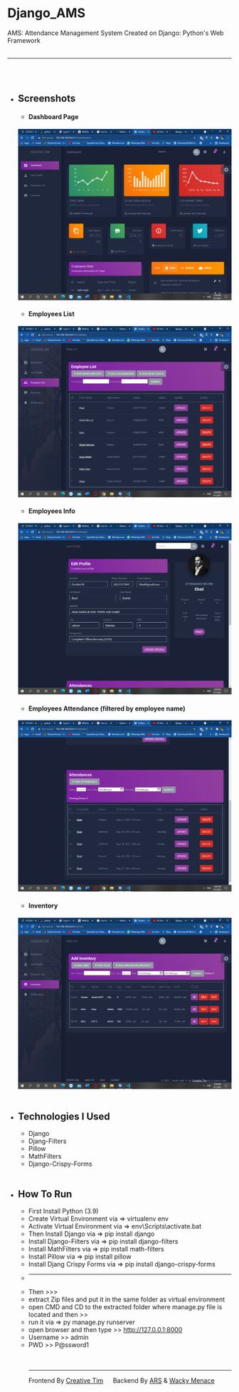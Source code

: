 # Django_AMS
AMS: Attendance Management System
Created on Django: Python's Web Framework
<br><br><hr><br><br>
* ## Screenshots
  * #### Dashboard Page
  ![Dashboard](https://github.com/wackymenace/Django_AMS/blob/main/images/dashboard.png)
  * #### Employees List
  ![employees](https://github.com/wackymenace/Django_AMS/blob/main/images/employeeList.png)
  * #### Employees Info
  ![employees](https://github.com/wackymenace/Django_AMS/blob/main/images/employeeDetails.png)
  * #### Employees Attendance (filtered by employee name)
  ![employee](https://github.com/wackymenace/Django_AMS/blob/main/images/employeeAttendance.png)
  * #### Inventory
  ![inventory](https://github.com/wackymenace/Django_AMS/blob/main/images/inventoryList.png)
<br><br>
* ## Technologies I Used
  * Django
  * Djang-Filters
  * Pillow
  * MathFilters
  * Django-Crispy-Forms
<br><br>
* ## How To Run
  * First Install Python (3.9)
  * Create Virtual Environment via => virtualenv env
  * Activate Virtual Environment via => env\Scripts\activate.bat
  * Then Install Django via => pip install django
  * Install Django-Filters via => pip install django-filters
  * Install MathFilters via => pip install math-filters
  * Install Pillow via => pip install pillow
  * Install Djang Crispy Forms via => pip install django-crispy-forms
  * -----------------------------------------------------------------
  * Then >>>
  * extract Zip files and put it in the same folder as virtual environment
  * open CMD and CD to the extracted folder where manage.py file is located and then >>
  * run it via => py manage.py runserver
  * open browser and then type >> http://127.0.0.1:8000
  * Username >> admin
  * PWD >> P@ssword1
  <br><br><br><hr>
  Frontend By [Creative Tim](https://www.creative-tim.com/) &emsp; Backend By [ARS](http://ars.eu5.org/) & [Wacky Menace](http://wackymenace.netlify.app)

